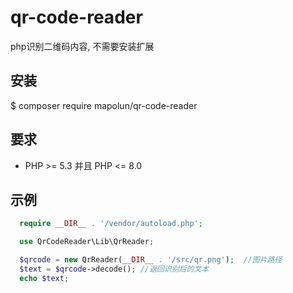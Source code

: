 # qr-code-reader
php识别二维码内容, 不需要安装扩展


## 安装
$ composer require mapolun/qr-code-reader

## 要求
* PHP >= 5.3 并且 PHP <= 8.0

## 示例 

```php
  require __DIR__ . '/vendor/autoload.php';

  use QrCodeReader\Lib\QrReader;

  $qrcode = new QrReader(__DIR__ . '/src/qr.png');  //图片路径
  $text = $qrcode->decode(); //返回识别后的文本
  echo $text;
```
